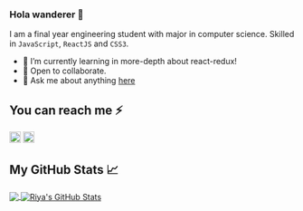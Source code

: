 ### Hola wanderer 👋

I am a final year engineering student with major in computer science.
Skilled in `JavaScript`, `ReactJS` and `CSS3`.

- 🔭 I’m currently learning in more-depth about react-redux!
- 🌱 Open to collaborate.
- 💬 Ask me about anything [here](https://github.com/singh-riya/singh-riya/issues)

## You can reach me  ⚡
[<img src='https://cdn.jsdelivr.net/npm/simple-icons@3.0.1/icons/linkedin.svg' alt='linkedin' height='20'>](https://www.linkedin.com/in/singh-riya/) 
[<img src='https://cdn.jsdelivr.net/npm/simple-icons@3.0.1/icons/twitter.svg' alt='twitter' height='20'>](https://twitter.com/tweetToRiya) 



## My GitHub Stats &#x1f4c8;

<a href="https://github.com/singh-riya/singh-riya">
  <img align="center" src="https://github-readme-stats.vercel.app/api/top-langs/?username=singh-riya&&title_color=ffffff&text_color=c9cacc&icon_color=2bbc8a&bg_color=1d1f21" />
</a>
<a href="https://github.com/singh-riya/singh-riya">
  <img align="center" src="https://github-readme-stats.vercel.app/api?username=singh-riya&show_icons=true&line_height=27&count_private=true&title_color=ffffff&text_color=c9cacc&icon_color=2bbc8a&bg_color=1d1f21" alt="Riya's GitHub Stats" />
</a>
